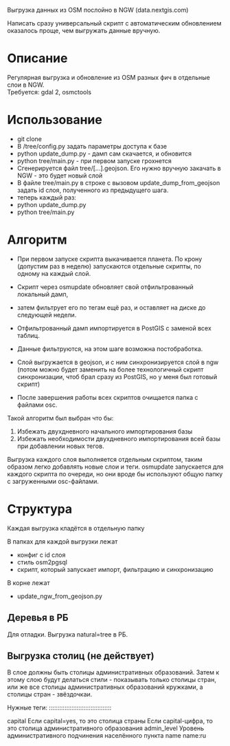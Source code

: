 Выгрузка данных из OSM послойно в NGW (data.nextgis.com)

Написать сразу универсальный скрипт с автоматическим обновлением оказалось проще, чем выгружать данные вручную.

Описание
=======================

Регулярная выгрузка и обновление из OSM разных фич в отдельные слои в NGW.  
Требуется: gdal 2, osmctools

Использование
=======================

* git clone
* В /tree/config.py задать параметры доступа к базе
* python update_dump.py - дамп сам скачается, и обновится
* python tree/main.py - при первом запуске грохнется
* Сгенерируется файл tree/[...].geojson. Его нужно вручную закачать в NGW - это будет новый слой
* В файле tree/main.py в строке с вызовом update_dump_from_geojson задать id слоя, полученного из предыдущего шага.
* теперь каждый раз: 
* python update_dump.py 
* python tree/main.py

Алгоритм
========================

* При первом запуске скрипта выкачивается планета. По крону (допустим раз в неделю) запускаются отдельные скрипты, по одному на каждый слой. 
* Скрипт через osmupdate обновляет свой отфильтрованный локальный дамп, 
* затем фильтрует его по тегам ещё раз, и оставляет на диске до следующей недели. 
* Отфильтрованный дамп импортируется в PostGIS с заменой всех таблиц.
* Данные фильтруются, на этом шаге возможна постобработка.
* Слой выгружается в geojson, и с ним синхронизируется слой в ngw (потом можно будет заменить на более технологичный скрипт синхронизации, чтоб брал сразу из PostGIS, но у меня был готовый скрипт)

* После завершения работы всех скриптов очищается папка с файлами osc.

Такой алгоритм был выбран что бы:

1. Избежать двухдневного начального импортирования базы
2. Избежать необходимости двухдневного импортирования всей базы при добавлении новых тегов.

Выгрузка каждого слоя выполняется отдельным скриптом, таким образом легко добавлять новые слои и теги. 
osmupdate запускается для каждого скрипта по очереди, но они вроде бы используют общую папку с загруженными osс-файлами. 


Структура
============================

Каждая выгрузка кладётся в отдельную папку



В папках для каждой выгрузки лежат

* конфиг с id слоя
* стиль osm2pgsql
* скрипт, который запускает импорт, фильтрацию и синхронизацию

В корне лежат

* update_ngw_from_geojson.py

Деревья в РБ
-----------------------------------

Для отладки. Выгрузка natural=tree в РБ.

Выгрузка столиц (не действует)
-----------------------------------

В слое должны быть столицы административных образований.
Затем к этому слою будут делаться стили - показывать только столицы стран, или же все столицы административных образований кружками, а столицы стран - звёздочкаи.

Нужные теги:
::::::::::::::::::::::::::::::::::::

capital
    Если capital=yes, то это столица страны
    Если capital-цифра, то это столица административного образования
admin_level
    Уровень административного подчинения населённого пункта
name
name:ru
